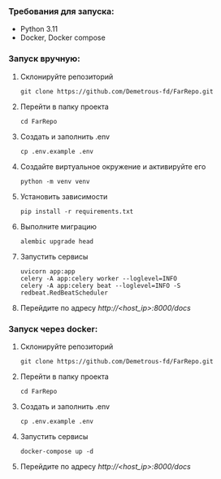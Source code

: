 ### Требования для запуска:
- Python 3.11
- Docker, Docker compose
 
### Запуск вручную:

1. Склонируйте репозиторий
    ```shell
    git clone https://github.com/Demetrous-fd/FarRepo.git
    ```

2. Перейти в папку проекта
    ```shell
    cd FarRepo
    ```

3. Создать и заполнить .env
    ```shell
    cp .env.example .env 
    ```

4. Создайте виртуальное окружение и активируйте его
   ```shell
   python -m venv venv
   ```

5. Установить зависимости
   ```shell
   pip install -r requirements.txt
   ```

6. Выполните миграцию
   ```shell
   alembic upgrade head
   ```

7. Запустить сервисы
    ```shell
    uvicorn app:app
    celery -A app:celery worker --loglevel=INFO
    celery -A app:celery beat --loglevel=INFO -S redbeat.RedBeatScheduler
    ```

8. Перейдите по адресу *http://<host_ip>:8000/docs*

### Запуск через docker:

1. Склонируйте репозиторий
    ```shell
    git clone https://github.com/Demetrous-fd/FarRepo.git
    ```

2. Перейти в папку проекта
    ```shell
    cd FarRepo
    ```

3. Создать и заполнить .env
    ```shell
    cp .env.example .env 
    ```

4. Запустить сервисы
    ```shell
    docker-compose up -d
    ```

5. Перейдите по адресу *http://<host_ip>:8000/docs*
